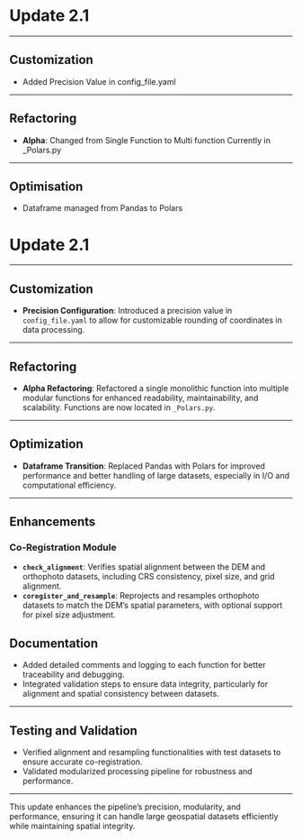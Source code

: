 # Update 2.1

---
## Customization

-  Added Precision Value in config_file.yaml



---
##  Refactoring
- **Alpha**: Changed from Single Function to Multi function Currently in _Polars.py

---
## Optimisation
- Dataframe managed from Pandas to Polars




# Update 2.1

---

## **Customization**

- **Precision Configuration**: Introduced a precision value in `config_file.yaml` to allow for customizable rounding of coordinates in data processing.

---

## **Refactoring**

- **Alpha Refactoring**: Refactored a single monolithic function into multiple modular functions for enhanced readability, maintainability, and scalability. Functions are now located in `_Polars.py`.

---

## **Optimization**

- **Dataframe Transition**: Replaced Pandas with Polars for improved performance and better handling of large datasets, especially in I/O and computational efficiency.

---

## **Enhancements**

### **Co-Registration Module**

- **`check_alignment`**: Verifies spatial alignment between the DEM and orthophoto datasets, including CRS consistency, pixel size, and grid alignment.
- **`coregister_and_resample`**: Reprojects and resamples orthophoto datasets to match the DEM’s spatial parameters, with optional support for pixel size adjustment.



## **Documentation**

- Added detailed comments and logging to each function for better traceability and debugging.
- Integrated validation steps to ensure data integrity, particularly for alignment and spatial consistency between datasets.

---

## **Testing and Validation**

- Verified alignment and resampling functionalities with test datasets to ensure accurate co-registration.
- Validated modularized processing pipeline for robustness and performance.

---

This update enhances the pipeline’s precision, modularity, and performance, ensuring it can handle large geospatial datasets efficiently while maintaining spatial integrity.
